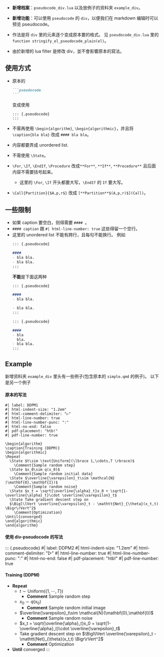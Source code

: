 
- **新增档案**：`pseudocode_div.lua` 以及放例子的资料夹 `example_div`。

- **新增功能**：可以使用 `pseudocode` 的 `div`，以便我们在 markdown 编辑时可以预览 pseudocode。

- 作法是将 `div` 里的元素逐个变成原本要的格式。
见 `pseudocode_div.lua` 里的 `function stringify_el_pseudocode_plain(el)`。

- 由於新增的 lua filter 是修改 div，並不會影響原本的寫法。

## 使用方式

- 原本的
  ````markdown
  ```pseudocode
  ```
  ````
  变成使用
  ````markdown
  ::: {.pseudocode}
  :::
  ````

- 不需再使用 `\begin{algorithm}`, `\begin{algorithmic}`，并且将 `\caption{bla bla}` 改成 `#### bla bla`。

- 内容都要弄成 unordered list.

- 不需使用 `\State`。

- `\For`, `\If`, `\EndIf`, `\Procedure` 改成`**For**`, `**If**`, `**Procedure**` 且后面内容不需要括号起来。
  - 这里的 `\For`, `\If` 开头都要大写，`\EndIf` 的 `If` 要大写。

- `\Call{Partition}{$A,p,r$}` 改成 `[**Partition**$(A,p,r)$](Call)`。

## 一些限制

- 如果 caption 要空白，则得需要 `#### `。
- `#### caption` 跟 `#| html-line-number: true` 这些得留一个空行。
- 这里的 unordered list 不能有跨行，且每句不能换行。
  例如
  ````markdown
  ::: {.pseudocode}

  #### 
  - bla bla.
  - bla bla.
  :::
  ````
  **不能**是下面这两种
  ````markdown
  ::: {.pseudocode}

  #### 
  - bla bla.

  - bla bla.
  :::
  ````
  ````markdown
  ::: {.pseudocode}

  #### 
  - bla 
    bla.
  - bla bla.
  :::
  ````


## Example

新增资料夹 `example_div` 里头有一些例子(包含原本的 `simple.qmd` 的例子)。
以下是另一个例子

#### 原本的写法
```pseudocode
#| label: DDPM1
#| html-indent-size: "1.2em"
#| html-comment-delimiter: "▷"
#| html-line-number: true
#| html-line-number-punc: ":"
#| html-no-end: false
#| pdf-placement: "htb!"
#| pdf-line-number: true

\begin{algorithm}
\caption{Training (DDPM)}
\begin{algorithmic}
\Repeat
  \State $t\sim \text{Uniform}(\lbrace 1,\cdots,T \rbrace)$
    \Comment{Sample random step}
  \State $x_0\sim q(x_0)$
    \Comment{Sample random initial data}
  \State $\overline{\varepsilon}_t\sim \mathcal{N}(\mathbf{0},\mathbf{I})$
    \Comment{Sample random noise}
  \State $x_t = \sqrt{\overline{\alpha}_t}x_0 + \sqrt{1-\overline{\alpha}_t}\cdot \overline{\varepsilon}_t$ 
  \State Take gradient descent step on
  $\Bigl\lVert \overline{\varepsilon}_t - \mathtt{Net}_{\theta}(x_t,t) \Bigr\rVert^2$
    \Comment{Optimization}
\Until{converged}
\end{algorithmic}
\end{algorithm}
```

#### 使用 div-pseudocode 的写法
::: {.pseudocode}
#| label: DDPM2
#| html-indent-size: "1.2em"
#| html-comment-delimiter: "▷"
#| html-line-number: true
#| html-line-number-punc: ":"
#| html-no-end: false
#| pdf-placement: "htb!"
#| pdf-line-number: true

#### Training (DDPM)

- **Repeat**
  - $t\sim \text{Uniform}(\lbrace 1,\cdots,T \rbrace)$
    - **Comment** Sample random step
  - $x_0\sim q(x_0)$
    - **Comment** Sample random initial image
  - $\overline{\varepsilon}_t\sim \mathcal{N}(\mathbf{0},\mathbf{I})$
    - **Comment** Sample random noise
  - $x_t = \sqrt{\overline{\alpha}_t}x_0 + \sqrt{1-\overline{\alpha}_t}\cdot \overline{\varepsilon}_t$ 
  - Take gradient descent step on $\Bigl\lVert \overline{\varepsilon}_t - \mathtt{Net}_{\theta}(x_t,t) \Bigr\rVert^2$
    - **Comment** Optimization
- **Until** converged
:::
